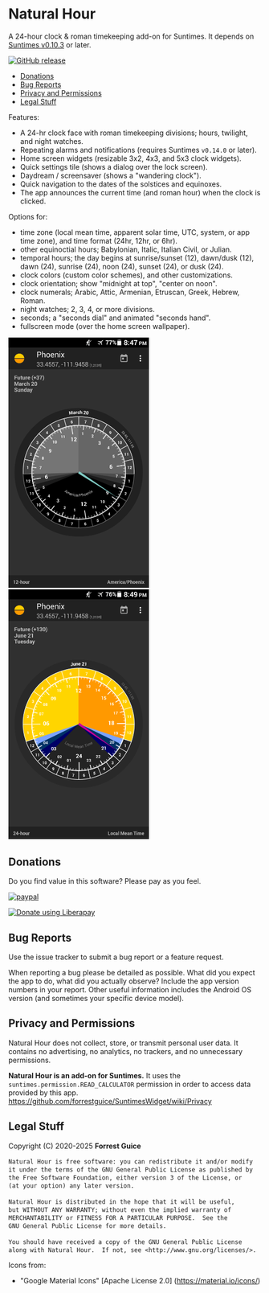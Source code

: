 # Natural Hour
A 24-hour clock &amp; roman timekeeping add-on for Suntimes. It depends on [Suntimes v0.10.3](https://f-droid.org/en/packages/com.forrestguice.suntimeswidget/) or later.

[![GitHub release](https://img.shields.io/github/release/forrestguice/NaturalHour.svg)](https://github.com/forrestguice/NaturalHour/releases)

* [Donations](#donations)
* [Bug Reports](#bug-reports)
* [Privacy and Permissions](#privacy-and-permissions)
* [Legal Stuff](#legal-stuff)

Features:
* A 24-hr clock face with roman timekeeping divisions; hours, twilight, and night watches.
* Repeating alarms and notifications (requires Suntimes `v0.14.0` or later).
* Home screen widgets (resizable 3x2, 4x3, and 5x3 clock widgets).
* Quick settings tile (shows a dialog over the lock screen).
* Daydream / screensaver (shows a "wandering clock").
* Quick navigation to the dates of the solstices and equinoxes.
* The app announces the current time (and roman hour) when the clock is clicked.

Options for:
* time zone (local mean time, apparent solar time, UTC, system, or app time zone), and time format (24hr, 12hr, or 6hr).
* other equinoctial hours; Babylonian, Italic, Italian Civil, or Julian.
* temporal hours; the day begins at sunrise/sunset (12), dawn/dusk (12), dawn (24), sunrise (24), noon (24), sunset (24), or dusk (24).
* clock colors (custom color schemes), and other customizations.
* clock orientation; show "midnight at top", "center on noon".
* clock numerals; Arabic, Attic, Armenian, Etruscan, Greek, Hebrew, Roman.
* night watches; 2, 3, 4, or more divisions.
* seconds; a "seconds dial" and animated "seconds hand".
* fullscreen mode (over the home screen wallpaper).

<img alt="screenshot1" src='fastlane/metadata/android/en-US/images/phoneScreenshots/1.png' width="280px" /> <img alt="screenshot2" src='fastlane/metadata/android/en-US/images/phoneScreenshots/2.png' width="280px" />

## Donations ##
Do you find value in this software? Please pay as you feel.

[![paypal](https://www.paypalobjects.com/webstatic/en_US/i/btn/png/silver-rect-paypal-26px.png)](https://www.paypal.com/cgi-bin/webscr?cmd=_s-xclick&hosted_button_id=NZJ5FJBCKY6K2)

<noscript><a href="https://liberapay.com/forrestguice/donate"><img alt="Donate using Liberapay" src="https://liberapay.com/assets/widgets/donate.svg"></a></noscript>


## Bug Reports ##
Use the issue tracker to submit a bug report or a feature request.

When reporting a bug please be detailed as possible. What did you expect the app to do, what did you actually observe? Include the app version numbers in your report. Other useful information includes the Android OS version (and sometimes your specific device model).

## Privacy and Permissions ##
Natural Hour does not collect, store, or transmit personal user data. It contains no advertising, no analytics, no trackers, and no unnecessary permissions.

__Natural Hour is an add-on for Suntimes.__ It uses the `suntimes.permission.READ_CALCULATOR` permission in order to access data provided by this app. https://github.com/forrestguice/SuntimesWidget/wiki/Privacy

## Legal Stuff
Copyright (C) 2020-2025 **Forrest Guice**
```
Natural Hour is free software: you can redistribute it and/or modify
it under the terms of the GNU General Public License as published by
the Free Software Foundation, either version 3 of the License, or
(at your option) any later version.

Natural Hour is distributed in the hope that it will be useful,
but WITHOUT ANY WARRANTY; without even the implied warranty of
MERCHANTABILITY or FITNESS FOR A PARTICULAR PURPOSE.  See the
GNU General Public License for more details.

You should have received a copy of the GNU General Public License
along with Natural Hour.  If not, see <http://www.gnu.org/licenses/>.
```

Icons from:
* "Google Material Icons" [Apache License 2.0] (https://material.io/icons/)
